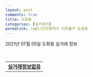 ```yaml
---
layout: post
comments: true
title: 도화동
categories: [실거래가]
permalink: /apt/인천광역시 미추홀구 도화동
---
```


2021년 07월 05일 도화동 실거래 정보

<script type="text/javascript">
  google.charts.load('current', {'packages':['corechart']});
  google.charts.setOnLoadCallback(drawChart);

  function drawChart() {
    var data = google.visualization.arrayToDataTable([['거래일', '매매', '전월세', '전매'], ['20-07', 37, 27, 14], ['20-08', 21, 29, 24], ['20-09', 25, 30, 20], ['20-10', 39, 52, 31], ['20-11', 25, 40, 29], ['20-12', 31, 71, 34], ['21-01', 35, 92, 25], ['21-02', 30, 70, 6], ['21-03', 36, 66, 3], ['21-04', 34, 45, 2], ['21-05', 34, 41, 3], ['21-06', 17, 17, 0], ['21-07', 0, 1, 0]]);

    var options = {
      title: '최근 유형별 거래량 추이',
      legend: { position: 'bottom' }
    };

    var chart = new google.visualization.LineChart(document.getElementById('columnchart_material'));
    chart.draw(data, (options));
  }
</script>

<div id="columnchart_material" style="width: 95%; margin-left: -35px; display: block"></div>
<br>
<table>
  <tr>
    <td colspan="4" style="font-weight: bold;"><a href="https://search.naver.com/search.naver?query=도화동 실거래정보없음">실거래정보없음</a></td>
  </tr>
    
</table>
    